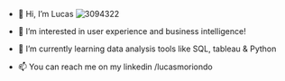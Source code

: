 - 👋 Hi, I’m Lucas
![3094322](https://user-images.githubusercontent.com/102829253/163065635-c5f54670-0b0a-49eb-b64d-ca2599fe51b2.png)


- 👀 I’m interested in user experience and business intelligence!
- 🌱 I’m currently learning data analysis tools like SQL, tableau & Python
- 📫 You can reach me on my linkedin /lucasmoriondo

<!---
lmoriond/lmoriond is a ✨ special ✨ repository because its `README.md` (this file) appears on your GitHub profile.
You can click the Preview link to take a look at your changes.
--->
